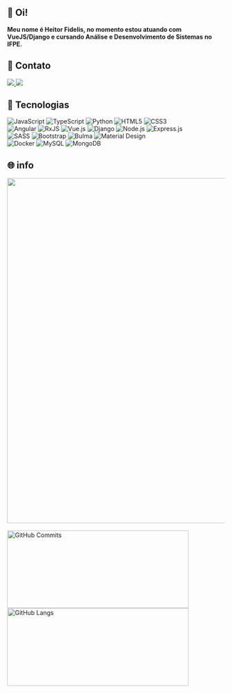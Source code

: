 ## 🌱 Oi!

**Meu nome é Heitor Fidelis, no momento estou atuando com VueJS/Django e cursando Análise e Desenvolvimento de Sistemas no IFPE.**

## 📱 Contato
<div>
  <a href="https://www.linkedin.com/in/hfidelis" target="_blank">
    <img src="https://img.shields.io/badge/-LinkedIn-%230077B5?style=for-the-badge&logo=linkedin&logoColor=white&color=000000" target="_blank">
  </a>
  <a href="mailto:heitorc88@gmail.com" target="_blank">
    <img src="https://img.shields.io/badge/Gmail-D14836?style=for-the-badge&logo=gmail&logoColor=white&color=000000" target="_blank">
  </a>
</div>

## 🚀 Tecnologias
<div>
  <img alt="JavaScript" src="https://img.shields.io/badge/javascript-%23323330.svg?style=for-the-badge&logo=javascript&logoColor=d6b129&color=000000">
  <img alt="TypeScript" src="https://img.shields.io/badge/typescript-%23007ACC.svg?style=for-the-badge&logo=typescript&logoColor=5983ff&color=000000">
  <img alt="Python" src="https://img.shields.io/badge/python-3670A0?style=for-the-badge&logo=python&logoColor=77aef7&color=000000">
  <img alt="HTML5" src="https://img.shields.io/badge/html5-%23E34F26.svg?style=for-the-badge&logo=html5&logoColor=b84300&color=000000">
  <img alt="CSS3" src="https://img.shields.io/badge/css3-%231572B6.svg?style=for-the-badge&logo=css3&logoColor=497ec4&color=000000">
</div>

<div>
  <img alt="Angular" src="https://img.shields.io/badge/angular-%23DD0031.svg?style=for-the-badge&logo=angular&logoColor=991c09&color=000000">
  <img alt="RxJS" src="https://img.shields.io/badge/rxjs-%23B7178C.svg?style=for-the-badge&logo=reactivex&logoColor=E8038E&color=000000">
  <img alt="Vue.js" src="https://img.shields.io/badge/Vue.js-35495E?style=for-the-badge&logo=vue.js&logoColor=42D392&color=000000">
  <img alt="Django" src="https://img.shields.io/badge/Django-092E20?style=for-the-badge&logo=django&logoColor=44B78B&color=000000">
  <img alt="Node.js" src="https://img.shields.io/badge/Node.js-339933.svg?style=for-the-badge&logo=nodedotjs&logoColor=42e342&color=000000">
  <img alt="Express.js" src="https://img.shields.io/badge/Express-000000.svg?style=for-the-badge&logo=Express&logoColor=fcfcfc&color=000000">
</div>

<div>
  <img alt="SASS" src="https://img.shields.io/badge/SASS-hotpink.svg?style=for-the-badge&logo=SASS&logoColor=c44f87&color=000000">
  <img alt="Bootstrap" src="https://img.shields.io/badge/bootstrap-%23563D7C.svg?style=for-the-badge&logo=bootstrap&logoColor=a56ded&color=000000">
  <img alt="Bulma" src="https://img.shields.io/badge/bulma-00D0B1?style=for-the-badge&logo=bulma&logoColor=5ff5cb&color=000000">
  <img alt="Material Design" src="https://img.shields.io/badge/Material%20Design-757575.svg?style=for-the-badge&logo=Material-Design&logoColor=white&color=000000">
</div>

<div>
  <img alt="Docker" src="https://img.shields.io/badge/Docker-2496ED.svg?style=for-the-badge&logo=Docker&logoColor=1D63ED&color=000000">
  <img alt="MySQL" src="https://img.shields.io/badge/mysql-%2300f.svg?style=for-the-badge&logo=mysql&logoColor=61dfff&color=000000">
  <img alt="MongoDB" src="https://img.shields.io/badge/MongoDB-%234ea94b.svg?style=for-the-badge&logo=mongodb&logoColor=00ED64&color=000000">
</div>

## 🌐 info

<div>
  <img  width=800 align="center" src="https://github-profile-summary-cards.vercel.app/api/cards/profile-details?username=hfidelis&theme=midnight_purple">
</div>
<br>
<div>
  <img height=180 width=420 align="center" src="https://github-readme-stats.vercel.app/api?username=hfidelis&theme=midnight-purple&hide_border=false&include_all_commits=false&count_private=true" alt="GitHub Commits">
  <img height=180 width=420 align="center" src="https://github-readme-stats.vercel.app/api/top-langs/?username=hfidelis&theme=midnight-purple&hide_border=false&include_all_commits=true&count_private=true&layout=compact&hide=html,css" alt="GitHub Langs">
</div>

